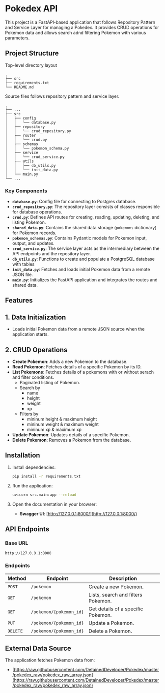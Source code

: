 # Pokedex API

This project is a FastAPI-based application that follows Repository Pattern and Service Layer for managing a Pokedex. It provides CRUD operations for Pokemon data and allows search adnd filtering Pokemon with various parameters.

## Project Structure

Top-level directory layout
```
.
├── src
├── requirements.txt
└── README.md
```
Source files follows repository pattern and service layer.
```
.
├── ...
├── src           
│   ├── config 
│   │   └── database.py
│   ├── repository
│   │   └── crud_repository.py
│   ├── router
│   │   └── crud.py
│   ├── schemas
│   │   └── pokemon_schema.py
│   ├── service 
│   │   └── crud_service.py
│   ├── utils
│   │   ├── db_utils.py
│   │   └── init_data.py
│   └── main.py
└── ...

```
### Key Components

- **`database.py`**: Config file for connecting to Postgres database.
- **`crud_repository.py`**: The repository layer consists of classes responsible for database operations.
- **`crud.py`**: Defines API routes for creating, reading, updating, deleting, and listing Pokemon.
- **`shared_data.py`**: Contains the shared data storage (`pokemons` dictionary) for Pokemon records.
- **`pokemon_schemas.py`**: Contains Pydantic models for Pokemon input, output, and updates.
- **`crud_service.py`**: The service layer acts as the intermediary between the API endpoints and the repository layer. 
- **`db_utils.py`**: Functions to create and populate a PostgreSQL database with tables
- **`init_data.py`**: Fetches and loads initial Pokemon data from a remote JSON file.
- **`main.py`**: Initializes the FastAPI application and integrates the routes and shared data.

## Features

  ## 1. Data Initialization

  - Loads initial Pokemon data from a remote JSON source when the application starts.

  ## 2. CRUD Operations

  - **Create Pokemon**: Adds a new Pokemon to the database.
  - **Read Pokemon**: Fetches details of a specific Pokemon by its ID.
  - **List Pokemons**: Fetches details of a pokemons with or without serach and filter conditions.
    - Paginated listing of Pokemon.
    - Search by 
      - name
      - height
      - weight
      - xp
    - Filters by 
      - mininum height & maximum height
      - mininum weight & maximum weight
      - mininum xp & maximum xp
  - **Update Pokemon**: Updates details of a specific Pokemon.
  - **Delete Pokemon**: Removes a Pokemon from the database.

## Installation

1. Install dependencies:
   ```bash
   pip install -r requirements.txt
   ```

2. Run the application:
   ```bash
   uvicorn src.main:app --reload
   ```

3. Open the documentation in your browser:
   - **Swagger UI**: [http://127.0.0.1:8000/](http://127.0.0.1:8000/)

## API Endpoints

### Base URL
`http://127.0.0.1:8000`

### Endpoints

| Method   | Endpoint                | Description                       |
|----------|-------------------------|-----------------------------------|
| `POST`   | `/pokemon`              | Create a new Pokemon.            |
| `GET`    | `/pokemon`              | Lists, search and filters Pokemon.|
| `GET`    | `/pokemon/{pokemon_id}` | Get details of a specific Pokemon.|
| `PUT`    | `/pokemon/{pokemon_id}` | Update a Pokemon.                |
| `DELETE` | `/pokemon/{pokemon_id}` | Delete a Pokemon.                |


## External Data Source

The application fetches Pokemon data from:
- [https://raw.githubusercontent.com/DetainedDeveloper/Pokedex/master/pokedex_raw/pokedex_raw_array.json](https://raw.githubusercontent.com/DetainedDeveloper/Pokedex/master/pokedex_raw/pokedex_raw_array.json)
